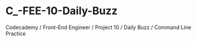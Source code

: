 # C_-FEE-10-Daily-Buzz
Codecademy / Front-End Engineer / Project 10 / Daily Buzz / Command Line Practice
